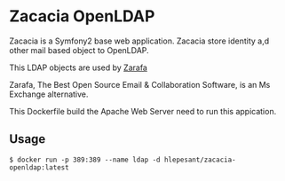 # Zacacia OpenLDAP

Zacacia is a Symfony2 base web application.
Zacacia store identity a,d other mail based object to OpenLDAP.

This LDAP objects are used by [Zarafa](http://www.zarafa.com/) 

Zarafa, The Best Open Source Email & Collaboration Software, is an Ms Exchange alternative.

This Dockerfile build the Apache Web Server need to run this appication.

## Usage

```
$ docker run -p 389:389 --name ldap -d hlepesant/zacacia-openldap:latest  
```
